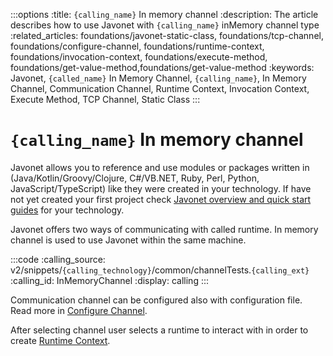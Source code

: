 :::options
:title: `{calling_name}` In memory channel
:description: The article describes how to use Javonet with `{calling_name}` inMemory channel type
:related_articles: foundations/javonet-static-class, foundations/tcp-channel, foundations/configure-channel, foundations/runtime-context, foundations/invocation-context, foundations/execute-method, foundations/get-value-method,foundations/get-value-method
:keywords: Javonet, `{called_name}` In Memory Channel, `{calling_name}`, In Memory Channel, Communication Channel, Runtime Context, Invocation Context, Execute Method, TCP Channel, Static Class
:::

# `{calling_name}` In memory channel

Javonet allows you to reference and use modules or packages written in (Java/Kotlin/Groovy/Clojure, C#/VB.NET, Ruby, Perl, Python, JavaScript/TypeScript) like they were created in your technology. If have not yet created your first project check [Javonet overview and quick start guides](/guides/v2/`{calling_technology}`/`{called_technology}`/getting-started/about-javonet) for your technology.  
  
Javonet offers two ways of communicating with called runtime. In memory channel is used to use Javonet within the same machine.  

:::code
:calling_source: v2/snippets/`{calling_technology}`/common/channelTests.`{calling_ext}`
:calling_id: InMemoryChannel
:display: calling
:::

Communication channel can be configured also with configuration file. Read more in [Configure Channel](guides/v2/`{calling_technology}`/`{called_technology}`/foundations/configure-channel).  
  
After selecting channel user selects a runtime to interact with in order to create [Runtime Context](https://www.javonet.com/guides/v2/`{calling_technology}`/`{called_technology}`/foundations/runtime-context).
